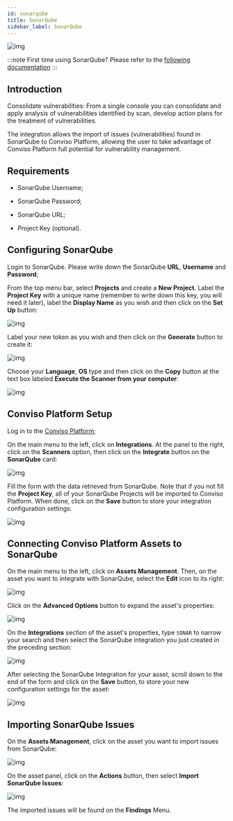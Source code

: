 ```yaml
---
id: sonarqube
title: SonarQube
sidebar_label: SonarQube
---
```


<div style={{textAlign: 'center'}}>

![img](../../static/img/sonarqube.png)

</div>

:::note
First time using SonarQube? Please refer to the [following documentation](https://docs.sonarqube.org/latest/)
:::

## Introduction

Consolidate vulnerabilities: From a single console you can consolidate and apply analysis of vulnerabilities identified by scan, develop action plans for the treatment of vulnerabilities.

The integration allows the import of issues (vulnerabilities) found in SonarQube to Conviso Platform, allowing the user to take advantage of Conviso Platform full potential for vulnerability management.

## Requirements

- SonarQube Username;

- SonarQube Password;

- SonarQube URL;

- Project Key (optional).

## Configuring SonarQube

Login to SonarQube. Please write down the SonarQube **URL**, **Username** and **Password**;

From the top menu bar, select **Projects** and create a **New Project**. Label the **Project Key** with a unique name (remember to write down this key, you will need it later), label the **Display Name** as you wish and then click on the **Set Up** button:

<div style={{textAlign: 'center'}}>

![img](../../static/img/sonarqube-img1.png)

</div>

Label your new token as you wish and then click on the **Generate** button to create it:

<div style={{textAlign: 'center'}}>

![img](../../static/img/sonarqube-img2.png)

</div>

Choose your **Language**, **OS** type and then click on the **Copy** button at the text box labeled **Execute the Scanner from your computer**:

<div style={{textAlign: 'center'}}>

![img](../../static/img/sonarqube-img3.png)

</div>

## Conviso Platform Setup

Log in to the [Conviso Platform](https://app.convisoappsec.com);

On the main menu to the left, click on **Integrations**. At the panel to the right, click on the **Scanners** option, then click on the **Integrate** button on the **SonarQube** card:

<div style={{textAlign: 'center'}}>

![img](../../static/img/sonarqube-img4.png)

</div>

Fill the form with the data retrieved from SonarQube. Note that if you not fill the **Project Key**, all of your SonarQube Projects will be imported to Conviso Platform. When done, click on the **Save** button to store your integration configuration settings:

<div style={{textAlign: 'center'}}>

![img](../../static/img/sonarqube-img5.png)

</div>

## Connecting Conviso Platform Assets to SonarQube

On the main menu to the left, click on **Assets Management**. Then, on the asset you want to integrate with SonarQube, select the **Edit** icon to its right: 

<div style={{textAlign: 'center'}}>

![img](../../static/img/sonarqube-img6.png)

</div>

Click on the **Advanced Options** button to expand the asset's properties:

<div style={{textAlign: 'center'}}>

![img](../../static/img/sonarqube-img7.png)

</div>

On the **Integrations** section of the asset's properties, type ```SONAR``` to narrow your search and then select the SonarQube integration you just created in the preceding section:

<div style={{textAlign: 'center'}}>

![img](../../static/img/sonarqube-img8.png)

</div>

After selecting the SonarQube Integration for your asset, scroll down to the end of the form and click on the **Save** button, to store your new configuration settings for the asset:

<div style={{textAlign: 'center'}}>

![img](../../static/img/sonarqube-img9.png)

</div>

## Importing SonarQube Issues

On the **Assets Management**, click on the asset you want to import issues from SonarQube:

<div style={{textAlign: 'center'}}>

![img](../../static/img/sonarqube-img10.png)

</div>

On the asset panel, click on the **Actions** button, then select **Import SonarQube Issues**:

<div style={{textAlign: 'center'}}>

![img](../../static/img/sonarqube-img11.png)

</div>

The imported issues will be found on the **Findings** Menu.